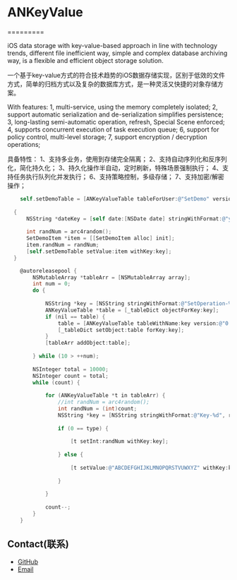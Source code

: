 # ANKeyValue
=========

iOS data storage with key-value-based approach in line with technology trends, different file inefficient way, simple and complex database archiving way, is a flexible and efficient object storage solution.

一个基于key-value方式的符合技术趋势的iOS数据存储实现，区别于低效的文件方式，简单的归档方式以及复杂的数据库方式，是一种灵活又快捷的对象存储方案。

With features:
1, multi-service, using the memory completely isolated;
2, support automatic serialization and de-serialization simplifies persistence;
3, long-lasting semi-automatic operation, refresh, Special Scene enforced;
4, supports concurrent execution of task execution queue;
6, support for policy control, multi-level storage;
7, support encryption / decryption operations;

具备特性：
1、支持多业务，使用到存储完全隔离；
2、支持自动序列化和反序列化，简化持久化；
3、持久化操作半自动，定时刷新，特殊场景强制执行；
4、支持任务执行队列化并发执行；
6、支持策略控制，多级存储；
7、支持加密/解密操作；

``` objective-c
    self.setDemoTable = [ANKeyValueTable tableForUser:@"SetDemo" version:@"0.1.0"];
  
  {
      NSString *dateKey = [self date:[NSDate date] stringWithFormat:@"yyyy/MM/dd hh:mm"];
    
      int randNum = arc4random();
      SetDemoItem *item = [[SetDemoItem alloc] init];
      item.randNum = randNum;
      [self.setDemoTable setValue:item withKey:key];
  }
```

``` objective-c
    @autoreleasepool {
        NSMutableArray *tableArr = [NSMutableArray array];
        int num = 0;
        do {
            
            NSString *key = [NSString stringWithFormat:@"SetOperation-%d", num];
            ANKeyValueTable *table = [_tableDict objectForKey:key];
            if (nil == table) {
                table = [ANKeyValueTable tableWithName:key version:@"0.0.9" resumable:YES];
                [_tableDict setObject:table forKey:key];
            }
            [tableArr addObject:table];
            
        } while (10 > ++num);
        
        NSInteger total = 10000;
        NSInteger count = total;
        while (count) {
            
            for (ANKeyValueTable *t in tableArr) {
                //int randNum = arc4random();
                int randNum = (int)count;
                NSString *key = [NSString stringWithFormat:@"Key-%d", randNum];
                
                if (0 == type) {
                    
                    [t setInt:randNum withKey:key];
                
                } else {
                
                    [t setValue:@"ABCDEFGHIJKLMNOPQRSTVUWXYZ" withKey:key];
                    
                }
                
            }
            
            count--;
        }
    }
```

## Contact(联系)

- [GitHub](https://github.com/SpringOx)
- [Email](jiachunke@gmail.com)



